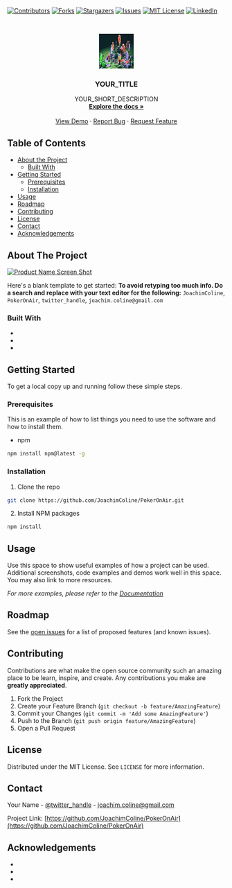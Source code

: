 <!--
*** Thanks for checking out this README Template. If you have a suggestion that would
*** make this better, please fork the repo and create a pull request or simply open
*** an issue with the tag "enhancement".
*** Thanks again! Now go create something AMAZING! :D
***
***
***
*** To avoid retyping too much info. Do a search and replace for the following:
*** JoachimColine, PokerOnAir, twitter_handle, joachim.coline@gmail.com
-->





<!-- PROJECT SHIELDS -->
<!--
*** I'm using markdown "reference style" links for readability.
*** Reference links are enclosed in brackets [ ] instead of parentheses ( ).
*** See the bottom of this document for the declaration of the reference variables
*** for contributors-url, forks-url, etc. This is an optional, concise syntax you may use.
*** https://www.markdownguide.org/basic-syntax/#reference-style-links
-->
[![Contributors][contributors-shield]][contributors-url]
[![Forks][forks-shield]][forks-url]
[![Stargazers][stars-shield]][stars-url]
[![Issues][issues-shield]][issues-url]
[![MIT License][license-shield]][license-url]
[![LinkedIn][linkedin-shield]][linkedin-url]



<!-- PROJECT LOGO -->
<br />
<p align="center">
  <a href="https://github.com/JoachimColine/PokerOnAir">
    <img src="images/logo.png" alt="Logo" width="80" height="80">
  </a>

  <h3 align="center">YOUR_TITLE</h3>

  <p align="center">
    YOUR_SHORT_DESCRIPTION
    <br />
    <a href="https://github.com/JoachimColine/PokerOnAir"><strong>Explore the docs »</strong></a>
    <br />
    <br />
    <a href="https://github.com/JoachimColine/PokerOnAir">View Demo</a>
    ·
    <a href="https://github.com/JoachimColine/PokerOnAir/issues">Report Bug</a>
    ·
    <a href="https://github.com/JoachimColine/PokerOnAir/issues">Request Feature</a>
  </p>
</p>



<!-- TABLE OF CONTENTS -->
## Table of Contents

* [About the Project](#about-the-project)
  * [Built With](#built-with)
* [Getting Started](#getting-started)
  * [Prerequisites](#prerequisites)
  * [Installation](#installation)
* [Usage](#usage)
* [Roadmap](#roadmap)
* [Contributing](#contributing)
* [License](#license)
* [Contact](#contact)
* [Acknowledgements](#acknowledgements)



<!-- ABOUT THE PROJECT -->
## About The Project

[![Product Name Screen Shot][product-screenshot]](https://example.com)

Here's a blank template to get started:
**To avoid retyping too much info. Do a search and replace with your text editor for the following:**
`JoachimColine`, `PokerOnAir`, `twitter_handle`, `joachim.coline@gmail.com`


### Built With

* []()
* []()
* []()



<!-- GETTING STARTED -->
## Getting Started

To get a local copy up and running follow these simple steps.

### Prerequisites

This is an example of how to list things you need to use the software and how to install them.
* npm
```sh
npm install npm@latest -g
```

### Installation

1. Clone the repo
```sh
git clone https://github.com/JoachimColine/PokerOnAir.git
```
2. Install NPM packages
```sh
npm install
```



<!-- USAGE EXAMPLES -->
## Usage

Use this space to show useful examples of how a project can be used. Additional screenshots, code examples and demos work well in this space. You may also link to more resources.

_For more examples, please refer to the [Documentation](https://example.com)_



<!-- ROADMAP -->
## Roadmap

See the [open issues](https://github.com/JoachimColine/PokerOnAir/issues) for a list of proposed features (and known issues).



<!-- CONTRIBUTING -->
## Contributing

Contributions are what make the open source community such an amazing place to be learn, inspire, and create. Any contributions you make are **greatly appreciated**.

1. Fork the Project
2. Create your Feature Branch (`git checkout -b feature/AmazingFeature`)
3. Commit your Changes (`git commit -m 'Add some AmazingFeature'`)
4. Push to the Branch (`git push origin feature/AmazingFeature`)
5. Open a Pull Request



<!-- LICENSE -->
## License

Distributed under the MIT License. See `LICENSE` for more information.



<!-- CONTACT -->
## Contact

Your Name - [@twitter_handle](https://twitter.com/twitter_handle) - joachim.coline@gmail.com

Project Link: [https://github.com/JoachimColine/PokerOnAir](https://github.com/JoachimColine/PokerOnAir)



<!-- ACKNOWLEDGEMENTS -->
## Acknowledgements

* []()
* []()
* []()





<!-- MARKDOWN LINKS & IMAGES -->
<!-- https://www.markdownguide.org/basic-syntax/#reference-style-links -->
[contributors-shield]: https://img.shields.io/github/contributors/JoachimColine/repo.svg?style=flat-square
[contributors-url]: https://github.com/JoachimColine/repo/graphs/contributors
[forks-shield]: https://img.shields.io/github/forks/JoachimColine/repo.svg?style=flat-square
[forks-url]: https://github.com/JoachimColine/repo/network/members
[stars-shield]: https://img.shields.io/github/stars/JoachimColine/repo.svg?style=flat-square
[stars-url]: https://github.com/JoachimColine/repo/stargazers
[issues-shield]: https://img.shields.io/github/issues/JoachimColine/repo.svg?style=flat-square
[issues-url]: https://github.com/JoachimColine/repo/issues
[license-shield]: https://img.shields.io/github/license/JoachimColine/repo.svg?style=flat-square
[license-url]: https://github.com/JoachimColine/repo/blob/master/LICENSE.txt
[linkedin-shield]: https://img.shields.io/badge/-LinkedIn-black.svg?style=flat-square&logo=linkedin&colorB=555
[linkedin-url]: https://linkedin.com/in/JoachimColine
[product-screenshot]: images/screenshot.png
